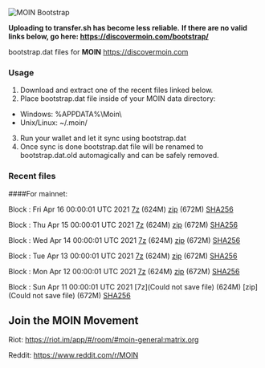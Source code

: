 ![MOIN Bootstrap](https://i.imgur.com/KjM1jMp.jpg)

**Uploading to transfer.sh has become less reliable.**
**If there are no valid links below, go here: https://discovermoin.com/bootstrap/**

bootstrap.dat files for **MOIN** https://discovermoin.com

### Usage

1. Download and extract one of the recent files linked below.
2. Place bootstrap.dat file inside of your MOIN data directory:
 - Windows: %APPDATA%\Moin\
 - Unix/Linux: ~/.moin/
3. Run your wallet and let it sync using bootstrap.dat
4. Once sync is done bootstrap.dat file will be renamed to bootstrap.dat.old automagically and can be safely removed.


### Recent files

####For mainnet:

Block : Fri Apr 16 00:00:01 UTC 2021 [7z](https://transfer.sh/5huyo/bootstrap.dat.20210416.7z) (624M) [zip](https://transfer.sh/GRo7P/bootstrap.dat.20210416.zip) (672M) [SHA256](https://transfer.sh/7aY3k/sha256.txt)

Block : Thu Apr 15 00:00:01 UTC 2021 [7z](https://transfer.sh/z5eZf/bootstrap.dat.20210415.7z) (624M) [zip](https://transfer.sh/a0DSN/bootstrap.dat.20210415.zip) (672M) [SHA256](https://transfer.sh/VSA7B/sha256.txt)

Block : Wed Apr 14 00:00:01 UTC 2021 [7z](https://transfer.sh/YYn10/bootstrap.dat.20210414.7z) (624M) [zip](https://transfer.sh/nq8xI/bootstrap.dat.20210414.zip) (672M) [SHA256](https://transfer.sh/KmbDF/sha256.txt)

Block : Tue Apr 13 00:00:01 UTC 2021 [7z](https://transfer.sh/11SCL2/bootstrap.dat.20210413.7z) (624M) [zip](https://transfer.sh/ZHddQ/bootstrap.dat.20210413.zip) (672M) [SHA256](https://transfer.sh/CcZXO/sha256.txt)

Block : Mon Apr 12 00:00:01 UTC 2021 [7z](https://transfer.sh/p24At/bootstrap.dat.20210412.7z) (624M) [zip](https://transfer.sh/ZBitx/bootstrap.dat.20210412.zip) (672M) [SHA256](https://transfer.sh/59XYi/sha256.txt)

Block : Sun Apr 11 00:00:01 UTC 2021 [7z](Could not save file) (624M) [zip](Could not save file) (672M) [SHA256](https://transfer.sh/Db7Os/sha256.txt)

## Join the MOIN Movement

Riot: https://riot.im/app/#/room/#moin-general:matrix.org

Reddit: https://www.reddit.com/r/MOIN

